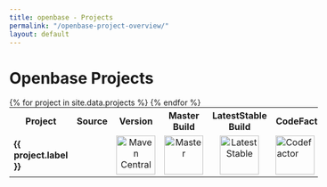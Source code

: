 ```yaml
---
title: openbase - Projects
permalink: "/openbase-project-overview/"
layout: default
---
```


# Openbase Projects

<table style="width: 110%; border: 0px; margin: 0px auto;">
    <tr>
        <th>Project</th>    
	    <th>Source</th>
        <th>Version</th>
        <th>Master Build</th>
        <th>LatestStable Build</th>
        <th>CodeFactor</th>
        <th>API Dosc</th>
    </tr>
    {% for project in site.data.projects %}
        <tr>
            <td>
                <b>{{ project.label }}</b><br>
            </td>    
	        <td align="center">
                <a href="https://github.com/openbase/{{ project.id }}" style="color: inherit;">
                    <i class="fa fa-github fa-lg"></i>
                </a>
            </td>
            <td align="center" valign="middle">
                <a href="https://maven-badges.herokuapp.com/maven-central/{{ project.group }}/{{ project.artifact }}">
                    <img style="width:70px" alt="Maven Central" src="http://img.shields.io/maven-central/v/{{ project.group }}/{{ project.artifact }}.svg?style=flat"/>
                </a>
            </td>
            <td align="center" valign="middle">
                <a href="https://travis-ci.org/openbase/{{ project.id }}">
                    <img style="width:70px" src="https://travis-ci.org/openbase/{{ project.id }}.svg?branch=master" alt="Master"/>
                </a>
            </td>
            <td align="center" valign="middle">
                <a href="https://travis-ci.org/openbase/{{ project.id }}">
                    <img style="width:70px" src="https://travis-ci.org/openbase/{{ project.id }}.svg?branch=latest-stable" alt="LatestStable"/>
                </a>
            </td>
            <td>
                <a href="https://www.codefactor.io/repository/github/openbase/{{ project.id }}/overview/master">
                    <img style="width:70px" src="https://www.codefactor.io/repository/github/openbase/{{ project.id }}/badge/master" alt="Codefactor"/>
                </a>
            </td>
            <td align="center" valign="middle">
                <a href="https://openbase.github.io/{{ project.id }}/apidocs" style="color: inherit;">
                    <i class="fa fa-book fa-lg"></i>
                </a>
            </td>
        </tr>
    {% endfor %}
</table>

	
